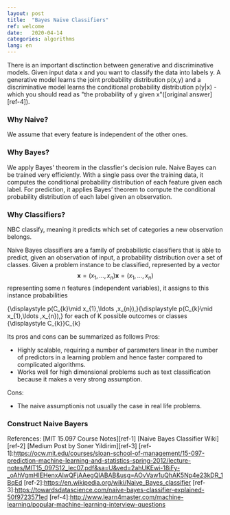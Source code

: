 ```yaml
---
layout: post
title:  "Bayes Naive Classifiers"
ref: welcome
date:   2020-04-14 
categories: algorithms
lang: en
---
```


There is an important disctinction between generative and discriminative models.
Given input data x and you want to classify the data into labels y. A generative model learns the joint probability distribution p(x,y) and a discriminative model learns the conditional probability distribution p(y|x) - which you should read as "the probability of y given x"([original answer][ref-4]).
### Why Naive? 
We assume that every feature is independent of the other ones.

### Why Bayes?
We apply Bayes' theorem in the classfier's decision rule.
Naive Bayes can be trained very efficiently. With a single pass over the training data, it computes the conditional probability distribution of each feature given each label. For prediction, it applies Bayes’ theorem to compute the conditional probability distribution of each label given an observation.
### Why Classifiers?
NBC classify, meaning it predicts which set of categories a new observation belongs.

Naive Bayes classifiers are a family of probabilistic classifiers that is able to predict, given an observation of input, a probability distribution over a set of classes.
Given a problem instance to be classified, represented by a vector $${\displaystyle \mathbf {x} =(x_{1},\ldots ,x_{n})}{\displaystyle \mathbf {x} =(x_{1},\ldots ,x_{n})}$$ representing some n features (independent variables), it assigns to this instance probabilities

{\displaystyle p(C_{k}\mid x_{1},\ldots ,x_{n})\,}{\displaystyle p(C_{k}\mid x_{1},\ldots ,x_{n})\,}
for each of K possible outcomes or classes {\displaystyle C_{k}}C_{k}

Its pros and cons can be summarized as follows
Pros:

+ Highly scalable, requiring a number of parameters linear in the number of predictors in a learning problem and hence faster compared to complicated algorithms.
+ Works well for high dimensional problems such as text classification because it makes a very strong assumption. 

Cons:

+ The naive assumptionis not usually the case in real life problems.

### Construct Naive Bayers

References:
[MIT 15.097 Course Notes][ref-1]
[Naive Bayes Classifier Wiki][ref-2]
[Medium Post by Soner Yildirim][ref-3]
[ref-1]:https://ocw.mit.edu/courses/sloan-school-of-management/15-097-prediction-machine-learning-and-statistics-spring-2012/lecture-notes/MIT15_097S12_lec07.pdf&sa=U&ved=2ahUKEwi-18iFy-_oAhVgmHIEHenxAIwQFjAAegQIABAB&usg=AOvVaw1uQhAK5Np4e23kDR_1BqEd
[ref-2]:https://en.wikipedia.org/wiki/Naive_Bayes_classifier
[ref-3]:https://towardsdatascience.com/naive-bayes-classifier-explained-50f9723571ed
[ref-4]:http://www.learn4master.com/machine-learning/popular-machine-learning-interview-questions